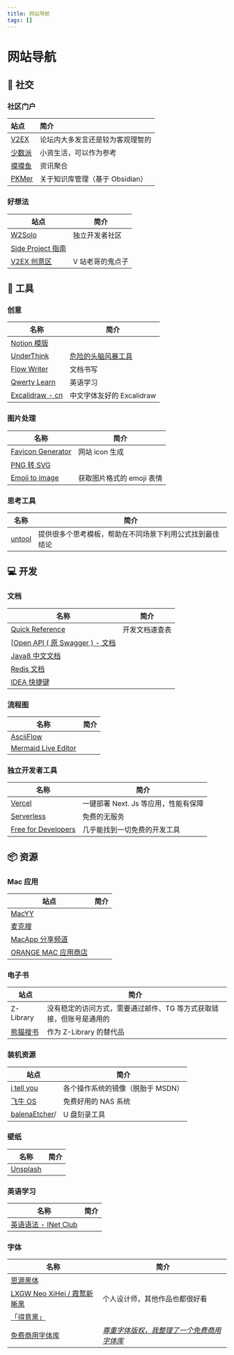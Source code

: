 ```yaml
---
title: 网站导航
tags: [] 
---
```


# 网站导航

## 🙋 社交

### 社区门户

| 站点                           | 简介                   |
| :--------------------------- | :------------------- |
| [V2EX](https://www.v2ex.com) | 论坛内大多发言还是较为客观理智的     |
| [少数派](https://sspai.com)     | 小资生活，可以作为参考          |
| [摸摸鱼](https://momoyu.cc)     | 资讯聚合                 |
| [PKMer](https://pkmer.cn/)   | 关于知识库管理（基于 Obsidian） |

### 好想法

| 站点                                                              | 简介        |
| --------------------------------------------------------------- | --------- |
| [W2Solo](https://w2solo.com/)                                   | 独立开发者社区   |
| [Side Project 指南](https://github.com/timqian/sideproject.guide) |           |
| [V2EX 创意区](https://www.v2ex.com/?tab=creative)                  | V 站老哥的鬼点子 |

## 🔧 工具

### 创意

| 名称                                                                                   | 简介                                                |
| -------------------------------------------------------------------------------------- | --------------------------------------------------- |
| [Notion 模版](https://www.notioneverything.com/categories/startup?price=Free+template) |                                                     |
| [UnderThink](https://underthink.cc)                                                    | [危险的头脑风暴工具](https://www.v2ex.com/t/899011) |
| [Flow Writer](https://flow-writer.com/)                                                | 文档书写                                            |
| [Qwerty Learn](https://qwerty.kaiyi.cool)                                              | 英语学习                                            |
| [Excalidraw - cn](https://handraw.top/)                                                            |                    中文字体友好的 Excalidraw                                 |

### 图片处理

| 名称                                                        | 简介           |
| ----------------------------------------------------------- | -------------- |
| [Favicon Generator](https://realfavicongenerator.net/)      | 网站 icon 生成 |
| [PNG 转 SVG](https://www.aconvert.com/cn/image/png-to-svg/) |                |
| [Emoji to image](https://emoji.aranja.com/)                                                            | 获取图片格式的 emoji 表情         |

### 思考工具

| 名称 | 简介    |
| ---- | --- |
|  [untool](https://untools.co/thinking-tools-guide/)    |   提供很多个思考模板，帮助在不同场景下利用公式找到最佳结论  |

## 💻 开发

### 文档

| 名称                                                                                                | 简介               |
| --------------------------------------------------------------------------------------------------- | -------------- |
| [Quick Reference](https://quickref.cn)                                                              | 开发文档速查表 |
| [[Open API ( 原 Swagger ) - 文档](https://springdoc.org/)                                           |                |
| [Java8 中文文档](https://www.matools.com/api/java8)                                                 |                |
| [Redis 文档](https://redis.io/commands/)                                                            |                |
| [IDEA 快捷键](https://github.com/judasn/IntelliJ-IDEA-Tutorial/blob/master/keymap-mac-introduce.md) |                |

### 流程图

| 名称                                         | 简介    |
| -------------------------------------------- | --- |
| [AsciiFlow](https://asciiflow.com/)          |     |
| [Mermaid Live Editor](https://mermaid.live/) |     |

### 独立开发者工具

| 名称                                 | 简介                                 |
| ------------------------------------ | ------------------------------------ |
| [Vercel](https://vercel.com)         | 一键部署 Next. Js 等应用，性能有保障 |
| [Serverless](https://serverless.com) | 免费的无服务                         |
| [Free for Developers](https://free-for.dev/)                                      |                几乎能找到一切免费的开发工具                      |

## 📦 资源

### Mac 应用

| 站点                                     | 简介 |
| ---------------------------------------- | ---- |
| [MacYY](http://www.macyy.cn)             |      |
| [麦克搜](https://www.imacso.com)         |      |
| [MacApp 分享频道](https://macapp.org.cn) |      |
| [ORANGE MAC 应用商店](http://www.onemac.app)                                         |      |

### 电子书

| 站点                           | 简介                                  |
| ---------------------------- | ----------------------------------- |
| Z-Library                    | 没有稳定的访问方式，需要通过邮件、TG 等方式获取链接，但账号是通用的 |
| [熊猫搜书](https://xmsoushu.com) | 作为 Z-Library 的替代品                   |

### 装机资源

| 站点                                       | 简介                              |
| ------------------------------------------ | --------------------------------- |
| [i tell you](https://next.itellyou.cn)     | 各个操作系统的镜像（脱胎于 MSDN） |
| [飞牛 OS](https://www.fnnas.com/)          | 免费好用的 NAS 系统               |
| [balenaEtcher](https://etcher.balena.io/)/ |               U 盘刻录工具                    | 

### 壁纸

| 名称                                          | 简介    |
| --------------------------------------------- | --- |
| [Unsplash](https://unsplash.com/t/wallpapers) |     |

### 英语学习

| 名称                                                                   | 简介    |
| ---------------------------------------------------------------------- | --- |
| [英语语法 - INet Club](https://hzpt-inet-club.github.io/english-note/) |     |

### 字体

| 名称                                                                | 简介                           |
| ------------------------------------------------------------------- | ------------------------------ |
| [思源黑体](https://github.com/adobe-fonts/source-han-sans)          |                                |
| [LXGW Neo XiHei / 霞鹜新晰黑](https://github.com/lxgw/LxgwNeoXiHei) | 个人设计师，其他作品也都很好看 |
| [「得意黑」](https://github.com/atelier-anchor/smiley-sans) |                                |
| [免费商用字体库](https://www.figma.com/community/file/1256555346586156735/%E5%85%8D%E8%B4%B9%E5%95%86%E7%94%A8%E5%AD%97%E4%BD%93%E5%BA%93)                                                              |                 *[尊重字体版权，我整理了一个免费商用字体库](https://sspai.com/post/80926)*               |
